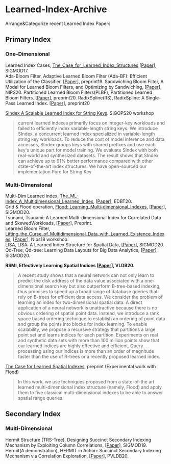 # Learned-Index-Archive
Arrange&amp;Categorize recent Learned Index Papers


## Primary Index

### One-Dimensional

Learned Index Cases, [The_Case_for_Learned_Index_Structures](/Notes/Learned_Index_Presentation_2020_6_28.pptx) \[[Paper](/Papers/The_Case_for_Learned_Index_Structures.pdf)\], SIGMOD17. <br>
Ada-Bloom Filter, Adaptive Learned Bloom Filter (Ada-BF):
Efficient Utilization of the Classifier, \[[Paper](/Papers/Adaptive_Learned_Bloom_Filter_Efficient_Utilization_of_the_Classifier.pdf)\], preprint19.
Sandwiching Bloom Filter, A Model for Learned Bloom Filters, and Optimizing by Sandwiching, \[[Paper](/Papers/A_Model_for_Learned_Bloom_Filters_and_Optimizing_by_Sandwiching.pdf)\], NIPS20.
Partitioned Learned Bloom Filters(PLBF), Partitioned Learned Bloom Filters. \[[Paper](/Papers/Partitioned_Learned_Bloom_Filters.pdf)\], preprint20.
RadixSpline(RS), RadixSpline: A Single-Pass Learned Index. \[[Paper](/Papers/RadixSpline_A_Single-Pass_Learned_Index.pdf)\], preprint20

[SIndex A Scalable Learned Index for String Keys](https://dl.acm.org/doi/abs/10.1145/3409963.3410496).  SIGOPS20 workshop
> current learned indexes primarily focus on integer-key workloads and failed to efficiently index variable-length string keys. We introduce SIndex, a concurrent learned index specialized in variable-length string key workloads. To reduce the cost of model inference and data accesses, SIndex groups keys with shared prefixes and use each key's unique part for model training. We evaluate SIndex with both real-world and synthesized datasets. The result shows that SIndex can achieve up to 91% better performance compared with other state-of-the-art index structures. We have open-sourced our implementation
> Pure for String Key



### Multi-Dimensional

Multi-Dim Learned index, [The_ML-Index_A_Multidimensional_Learned_Index](/Notes/Learned_Index_Presentation_2020_6_28.pptx),  \[[Paper](/Papers/The_ML-Index_A_Multidimensional_Learned_Index.pdf)\], EDBT20.<br>
Grid & Flood operation, [Flood: Learning_Multi-dimensional_Indexes](/Notes/Learned_Index_Presentation_2020_6_28.pptx), \[[Paper](/Papers/Learning_Multi-dimensional_Indexes.pdf)\], SIGMOD20.<br>
Tsunami, Tsunami: A Learned Multi-dimensional Index for Correlated Data and SkewedWorkloads, \[[Paper](/Papers/Tsunami_A_Learned_Multi-dimensional_Index_for_Correlated_Data_and_SkewedWorkloads.pdf)\], Preprint. <br>
Learned Bloom Filter, [Lifting_the_Curse_of_Multidimensional_Data_with_Learned_Existence_Indexes](/Notes/Learned_Index_Presentation_2020_6_28.pptx),  \[[Paper](/Papers/Lifting_the_Curse_of_Multidimensional_Data_with_Learned_Existence_Indexes.pdf)\], Nips18 workshop.<br>
LISA, LISA: A Learned Index Structure for Spatial Data, \[[Paper](/Papers/LISA_A_Learned_Index_Structure_for_Spatial_Data.pdf)\], SIGMOD20.<br>
Qd-Tree, Qd-tree: Learning Data Layouts for Big Data Analytics, \[[Paper](/Papers/Qd-tree.pdf)\], SIGMOD20.<br>

<b>RSMI, Effectively Learning Spatial Indices  \[[Paper](/Papers/Effectively_Learning_Spatial_Indices.pdf)\], VLDB20.</b>  
> A recent study shows that a neural network can not only learn to predict the disk address of the data value associated with a one-dimensional search key but also outperform B-tree-based indexing, thus promises to speed up a broad range of database queries that rely on B-trees for efficient data access. We consider the problem of learning an index for two-dimensional spatial data. A direct application of a neural network is unattractive because there is no obvious ordering of spatial point data. Instead, we introduce a rank space based ordering technique to establish an ordering of point data and group the points into blocks for index learning. To enable scalability, we propose a recursive strategy that partitions a large point set and learns indices for each partition. Experiments on real and synthetic data sets with more than 100 million points show that our learned indices are highly effective and efficient. Query processing using our indices is more than an order of magnitude faster than the use of R-trees or a recently proposed learned index.

[The Case for Learned Spatial Indexes](https://arxiv.org/abs/2008.10349), preprint  (Experimental work with Flood)
> In this work, we use techniques proposed from a state-of-the art learned multi-dimensional index structure (namely, Flood) and apply them to five classical multi-dimensional indexes to be able to answer spatial range queries.

## Secondary Index

### Multi-Dimensional
Hermit Structure \(TRS-Tree\), Designing Succinct Secondary Indexing Mechanism by Exploiting Column Correlations, \[[Paper](/Papers/Designing_Succinct_Secondary_Indexing_Mechanism_by_Exploiting_Column_Correlations.pdf)\], SIGMOD19. <br>
Hermit\(A demonstration\), HERMIT in Action: Succinct Secondary Indexing Mechanism via Correlation Exploration, \[[Paper](/Papers/HERMIT_in_Action_Succinct_Secondary_Indexing_Mechanism_via_Correlation_Exploration.pdf)\], PVLDB20. <br>


